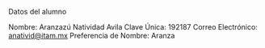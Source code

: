 Datos del alumno

Nombre: Aranzazú Natividad Avila
Clave Única: 192187
Correo Electrónico: anativid@itam.mx
Preferencia de Nombre: Aranza
